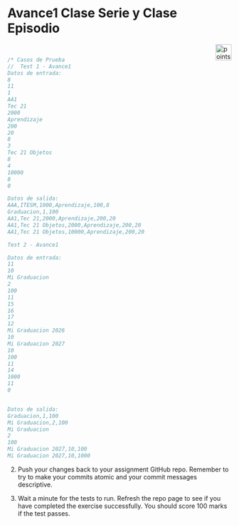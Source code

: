 # Avance1 Clase Serie y Clase Episodio

<img alt="points bar" align="right" height="36" src="../../blob/status/.github/activity-icons/points-bar.svg" />


```c++



```

```c++
/* Casos de Prueba
//  Test 1 - Avance1 
Datos de entrada:
8
11
1
AA1
Tec 21
2000
Aprendizaje
200
20
8
3
Tec 21 Objetos
8
4
10000
8
0

Datos de salida:
AAA,ITESM,1000,Aprendizaje,100,8
Graduacion,1,100
AA1,Tec 21,2000,Aprendizaje,200,20
AA1,Tec 21 Objetos,2000,Aprendizaje,200,20
AA1,Tec 21 Objetos,10000,Aprendizaje,200,20

Test 2 - Avance1

Datos de entrada:
11
10
Mi Graduacion
2
100
11
15
16
17
12
Mi Graduacion 2026
10
Mi Graduacion 2027
10
100
11
14
1000
11
0


Datos de salida:
Graduacion,1,100
Mi Graduacion,2,100
Mi Graduacion
2
100
Mi Graduacion 2027,10,100
Mi Graduacion 2027,10,1000


```

2. Push your changes back to your assignment GitHub repo. Remember to try to make your commits atomic and your commit messages descriptive.

3. Wait a minute for the tests to run. Refresh the repo page to see if you have completed the exercise successfully.
You should score 100 marks if the test passes.
